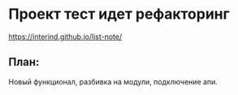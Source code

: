 # Проект тест идет рефакторинг
https://interind.github.io/list-note/
## План:
Новый функционал, разбивка на модули, подключение апи.
